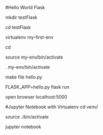 #Hello World Flask

mkdir testFlask

cd testFlask

virtualenv my-first-env

cd


 source my-env/bin/activate


 . my-env/bin/activate

make file hello.py

FLASK_APP=hello.py flask run

open browser localhost:5000

#Jupyter Notebook with Virtualenv
cd venv/

source ./bin/activate

jupyter notebook
